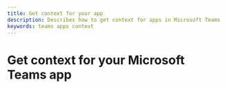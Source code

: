 ```yaml
---
title: Get context for your app
description: Describes how to get context for apps in Microsoft Teams
keywords: teams apps context
---
```


# Get context for your Microsoft Teams app
